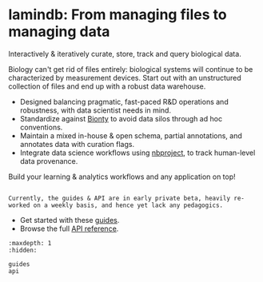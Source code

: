 # lamindb: From managing files to managing data

Interactively & iteratively curate, store, track and query biological data.

Biology can't get rid of files entirely: biological systems will continue to be characterized by measurement devices.
Start out with an unstructured collection of files and end up with a robust data warehouse.

- Designed balancing pragmatic, fast-paced R&D operations and robustness, with data scientist needs in mind.
- Standardize against [Bionty](https://lamin.ai/bionty) to avoid data silos through ad hoc conventions.
- Maintain a mixed in-house & open schema, partial annotations, and annotates data with curation flags.
- Integrate data science workflows using [nbproject](https://lamin.ai/nbproject), to track human-level data provenance.

Build your learning & analytics workflows and any application on top!

```{note}

Currently, the guides & API are in early private beta, heavily re-worked on a weekly basis, and hence yet lack any pedagogics.

```

- Get started with these [guides](guides).
- Browse the full [API reference](api).

```{toctree}
:maxdepth: 1
:hidden:

guides
api
```
